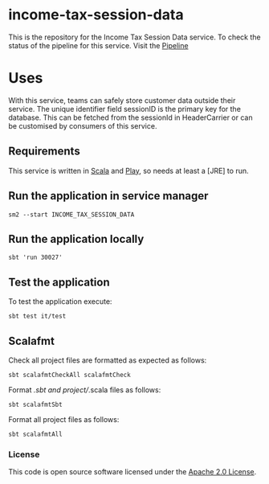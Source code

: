 # income-tax-session-data

This is the repository for the Income Tax Session Data service.
To check the status of the pipeline for this service. Visit the [Pipeline](https://build.tax.service.gov.uk/job/ITSA_SVC/job/View%20and%20Change/job/income-tax-session-data-pipeline/)

# Uses

With this service, teams can safely store customer data outside their service. The unique identifier field sessionID is the primary key for the database.
This can be fetched from the sessionId in HeaderCarrier or can be customised by consumers of this service.

Requirements
------------

This service is written in [Scala](http://www.scala-lang.org/) and [Play](http://playframework.com/), so needs at least a [JRE] to run.

## Run the application in service manager

```
sm2 --start INCOME_TAX_SESSION_DATA
```

## Run the application locally

```
sbt 'run 30027'
```

## Test the application

To test the application execute:

```
sbt test it/test
```

## Scalafmt
Check all project files are formatted as expected as follows:

```
sbt scalafmtCheckAll scalafmtCheck
```

Format *.sbt and project/*.scala files as follows:

```
sbt scalafmtSbt
```

Format all project files as follows:

```
sbt scalafmtAll
```

### License

This code is open source software licensed under the [Apache 2.0 License]("http://www.apache.org/licenses/LICENSE-2.0.html").